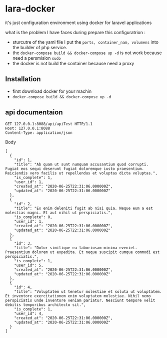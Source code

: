 # lara-docker
it's just configuration environment using docker for laravel applications

what is the problem I have faces during prepare this configuratrion :
- sturcutre of the yaml file I put the `ports, container_nam, volumens`
into the builder of php service.
- the `docker-compose build && docker-compose up -d` is not work because need a persmision `sudo`
- the docker is not build the container because need a proxy 

## Installation
- first download docker for your machin
- `docker-compose build && docker-compose up -d`


## api documentaion

```
GET 127.0.0.1:8088/api/apiTest HTTP/1.1
Host: 127.0.0.1:8088
Content-Type: application/json
```

Body 
```
[
  {
    "id": 1,
    "title": "Ab quam ut sunt numquam accusantium quod corrupti. Fugiat eos sequi deserunt fugiat doloremque iusto praesentium. Reiciendis vero facilis ut repellendus et voluptas dicta voluptas.",
    "is_complete": 1,
    "user_id": 1,
    "created_at": "2020-06-25T22:31:06.000000Z",
    "updated_at": "2020-06-25T22:31:06.000000Z"
  },
  {
    "id": 2,
    "title": "Ex enim deleniti fugit ab nisi quia. Neque eum a est molestias magni. Et aut nihil ut perspiciatis.",
    "is_complete": 0,
    "user_id": 1,
    "created_at": "2020-06-25T22:31:06.000000Z",
    "updated_at": "2020-06-25T22:31:06.000000Z"
  },
  {
    "id": 3,
    "title": "Dolor similique ea laboriosam minima eveniet. Praesentium dolorem ut expedita. Et neque suscipit cumque commodi est perspiciatis.",
    "is_complete": 1,
    "user_id": 5,
    "created_at": "2020-06-25T22:31:06.000000Z",
    "updated_at": "2020-06-25T22:31:06.000000Z"
  },
  {
    "id": 4,
    "title": "Voluptatem ut tenetur molestiae et soluta ut voluptatem. Et inventore exercitationem enim voluptatem molestiae. Nihil nemo perspiciatis unde inventore veniam pariatur. Nesciunt tempore velit debitis temporibus architecto sit.",
    "is_complete": 1,
    "user_id": 4,
    "created_at": "2020-06-25T22:31:06.000000Z",
    "updated_at": "2020-06-25T22:31:06.000000Z"
  }
]
```
